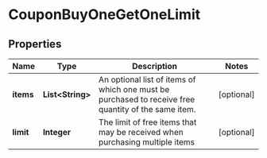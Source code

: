 
# CouponBuyOneGetOneLimit

## Properties
Name | Type | Description | Notes
------------ | ------------- | ------------- | -------------
**items** | **List&lt;String&gt;** | An optional list of items of which one must be purchased to receive free quantity of the same item. |  [optional]
**limit** | **Integer** | The limit of free items that may be received when purchasing multiple items |  [optional]



